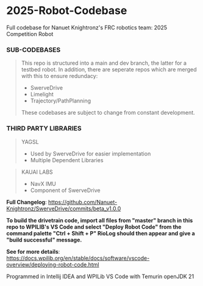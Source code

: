 # 2025-Robot-Codebase
Full codebase for Nanuet Knightronz's FRC robotics team: 2025 Competition Robot

### **SUB-CODEBASES**

> This repo is structured into a main and dev branch, the latter for a testbed robot. In addition, there are seperate repos which are merged with this to ensure redundacy:
> 
>  - SwerveDrive
>  - Limelight
>  - Trajectory/PathPlanning
> 
> These codebases are subject to change from constant development.
>

### **THIRD PARTY LIBRARIES**

> YAGSL
>  - Used by SwerveDrive for easier implementation
>  - Multiple Dependent Libraries

> KAUAI LABS
>  - NavX IMU
>  - Component of SwerveDrive
> 



**Full Changelog**: https://github.com/Nanuet-Knightronz/SwerveDrive/commits/beta_v1.0.0

**To build the drivetrain code, import all files from "master" branch in this repo to WPILIB's VS Code
 and select "Deploy Robot Code" from the command palette "Ctrl + Shift + P" RioLog should then appear and give a "build successful" message.**

**See for more details**: https://docs.wpilib.org/en/stable/docs/software/vscode-overview/deploying-robot-code.html

Programmed in Intellij IDEA and WPILib VS Code with Temurin openJDK 21


